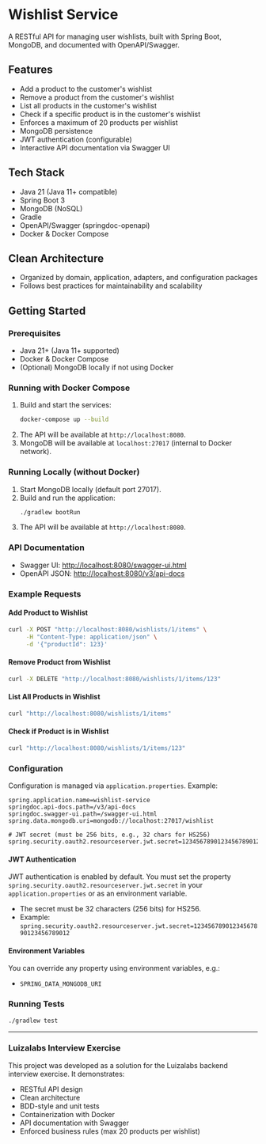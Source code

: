 # Wishlist Service

A RESTful API for managing user wishlists, built with Spring Boot, MongoDB, and documented with OpenAPI/Swagger.

## Features
- Add a product to the customer's wishlist
- Remove a product from the customer's wishlist
- List all products in the customer's wishlist
- Check if a specific product is in the customer's wishlist
- Enforces a maximum of 20 products per wishlist
- MongoDB persistence
- JWT authentication (configurable)
- Interactive API documentation via Swagger UI

## Tech Stack
- Java 21 (Java 11+ compatible)
- Spring Boot 3
- MongoDB (NoSQL)
- Gradle
- OpenAPI/Swagger (springdoc-openapi)
- Docker & Docker Compose

## Clean Architecture
- Organized by domain, application, adapters, and configuration packages
- Follows best practices for maintainability and scalability

## Getting Started

### Prerequisites
- Java 21+ (Java 11+ supported)
- Docker & Docker Compose
- (Optional) MongoDB locally if not using Docker

### Running with Docker Compose

1. Build and start the services:
   ```sh
   docker-compose up --build
   ```
2. The API will be available at `http://localhost:8080`.
3. MongoDB will be available at `localhost:27017` (internal to Docker network).

### Running Locally (without Docker)

1. Start MongoDB locally (default port 27017).
2. Build and run the application:
   ```sh
   ./gradlew bootRun
   ```
3. The API will be available at `http://localhost:8080`.

### API Documentation
- Swagger UI: [http://localhost:8080/swagger-ui.html](http://localhost:8080/swagger-ui.html)
- OpenAPI JSON: [http://localhost:8080/v3/api-docs](http://localhost:8080/v3/api-docs)

### Example Requests

#### Add Product to Wishlist
```bash
curl -X POST "http://localhost:8080/wishlists/1/items" \
     -H "Content-Type: application/json" \
     -d '{"productId": 123}'
```

#### Remove Product from Wishlist
```bash
curl -X DELETE "http://localhost:8080/wishlists/1/items/123"
```

#### List All Products in Wishlist
```bash
curl "http://localhost:8080/wishlists/1/items"
```

#### Check if Product is in Wishlist
```bash
curl "http://localhost:8080/wishlists/1/items/123"
```

### Configuration

Configuration is managed via `application.properties`. Example:

```
spring.application.name=wishlist-service
springdoc.api-docs.path=/v3/api-docs
springdoc.swagger-ui.path=/swagger-ui.html
spring.data.mongodb.uri=mongodb://localhost:27017/wishlist

# JWT secret (must be 256 bits, e.g., 32 chars for HS256)
spring.security.oauth2.resourceserver.jwt.secret=12345678901234567890123456789012
```

#### JWT Authentication

JWT authentication is enabled by default. You must set the property `spring.security.oauth2.resourceserver.jwt.secret` in your `application.properties` or as an environment variable.
- The secret must be 32 characters (256 bits) for HS256.
- Example:
  `spring.security.oauth2.resourceserver.jwt.secret=12345678901234567890123456789012`

#### Environment Variables
You can override any property using environment variables, e.g.:
- `SPRING_DATA_MONGODB_URI`

### Running Tests

```sh
./gradlew test
```
---

### Luizalabs Interview Exercise
This project was developed as a solution for the Luizalabs backend interview exercise. It demonstrates:
- RESTful API design
- Clean architecture
- BDD-style and unit tests
- Containerization with Docker
- API documentation with Swagger
- Enforced business rules (max 20 products per wishlist)
